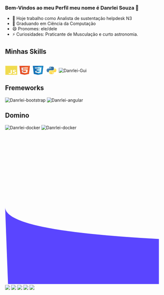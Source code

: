 ### Bem-Vindos ao meu Perfil meu nome é Danrlei Souza 👋

- 🔭 Hoje trabalho como Analista de sustentação helpdesk N3
- 🌱 Graduando em Ciência da Computação
- 😄 Pronomes: ele/dele
- ⚡ Curiosidades: Praticante de Musculação e curto astronomia.

## Minhas Skills

<div style="display: inline_block"><br>
  <img align="center" alt="Danrlei-Js" height="30" width="40" src="https://raw.githubusercontent.com/devicons/devicon/master/icons/javascript/javascript-plain.svg">
  <img align="center" alt="Danrlei-HTML" height="30" width="40" src="https://raw.githubusercontent.com/devicons/devicon/master/icons/html5/html5-original.svg">
  <img align="center" alt="Danrlei-CSS" height="30" width="40" src="https://raw.githubusercontent.com/devicons/devicon/master/icons/css3/css3-original.svg">
  <img align="center" alt="Danrlei-Python" height="30" width="40" src="https://raw.githubusercontent.com/devicons/devicon/master/icons/python/python-original.svg">
  <img align="center" alt="Danrlei-Gui" height="30" width="40" src="https://cdn.jsdelivr.net/gh/devicons/devicon/icons/adonisjs/adonisjs-original.svg" />
</div>

## Fremeworks

<div>
  <img align="center" alt="Danrlei-bootstrap" height="30" width="40" src="https://cdn.jsdelivr.net/gh/devicons/devicon/icons/adonisjs/adonisjs-original.svg" />
  <img align="center" alt="Danrlei-angular" height="30" width="40" src="https://cdn.jsdelivr.net/gh/devicons/devicon/icons/adonisjs/adonisjs-original.svg" />
</div>

## Domino
  <img align="center" alt="Danrlei-docker" height="30" width="40" src="https://cdn.jsdelivr.net/gh/devicons/devicon/icons/adonisjs/adonisjs-original.svg" />
  <img align="center" alt="Danrlei-docker" height="30" width="40" src="https://cdn.jsdelivr.net/gh/devicons/devicon/icons/adonisjs/adonisjs-original.svg" />
  
  <svg viewBox="0 0 128 128">
            <path fill-rule = "evenodd" clip-rule = "evenodd" d = "M0 64c0 51,617 12,383 64 64 64 51,617 0 64-12,383 64-64 0-51,617-12,383-64-64-64C12,383 0 0 12,383 0 64zm25.808 13.295l20.075-45.621C49.27 23.984 55.788 19.813 64 19.813c8.212 0 14.729 4.17 18.118 11.86l20.074 45.622c.91 2 2,216 1,694 5,084 1,694 7,56 0 11,34-7,951 19,291-19,292 19,291-3,862 0- 6,93-.985-10.035-1.983-3.182-1.022-6.403-2.057-10.559-2.057-4.108 0-7.408 1.044-10.653 2.071-3.138.993-6.225 1.969-9.941 1,969-11,34 0-19,292-7,95-19,292-19,29 0-2.477.783-5.345 1.695-7.561zM64 39.625l-19.813 44.84c5.866-2.738 12.644-4.041 19.813-4.041 6.909 0 13.947 1.303 19.552 4.04L64 39.626z" fill="#5A45FF"></caminho>
            </svg>
          
          

<div> 
  <a href="https://www.youtube.com/@Danrleinascimento" target="_blank"><img src="https://img.shields.io/badge/YouTube-FF0000?style=for-the-badge&logo=youtube&logoColor=white" target="_blank"></a>
  <a href="https://www.instagram.com/souzadanrlei/" target="_blank"><img src="https://img.shields.io/badge/-Instagram-%23E4405F?style=for-the-badge&logo=instagram&logoColor=white" target="_blank"></a>
 <a href="https://discord.gg/wagxzStdcR" target="_blank"><img src="https://img.shields.io/badge/Discord-7289DA?style=for-the-badge&logo=discord&logoColor=white" target="_blank"></a> 
  <a href = "mailto:danrleimentalista@gmail.com"><img src="https://img.shields.io/badge/-Gmail-%23333?style=for-the-badge&logo=gmail&logoColor=white" target="_blank"></a>
  <a href="https://www.linkedin.com/in/danrlei-souza/" target="_blank"><img src="https://img.shields.io/badge/-LinkedIn-%230077B5?style=for-the-badge&logo=linkedin&logoColor=white" target="_blank"></a> 
  
</div>
